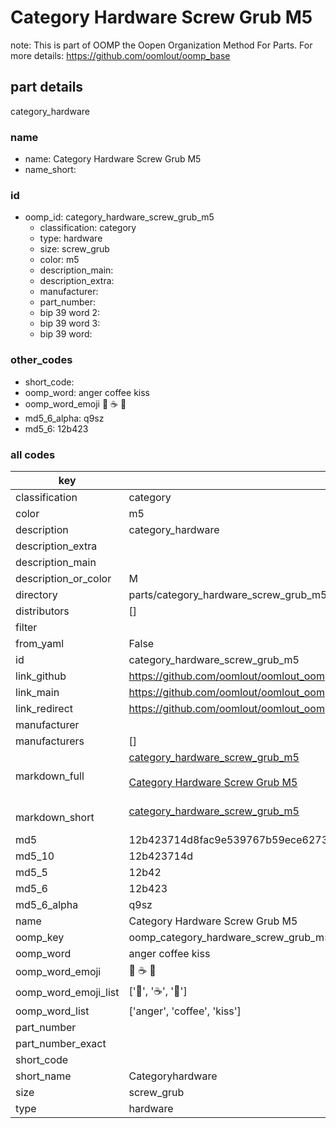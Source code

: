 # Category Hardware Screw Grub M5  

note: This is part of OOMP the Oopen Organization Method For Parts. For more details: https://github.com/oomlout/oomp_base

##  part details
  



category_hardware



### name
* name: Category Hardware Screw Grub M5
* name_short: 
### id
* oomp_id: category_hardware_screw_grub_m5
  * classification: category
  * type: hardware
  * size: screw_grub
  * color: m5
  * description_main: 
  * description_extra: 
  * manufacturer: 
  * part_number: 
  * bip 39 word 2: 
  * bip 39 word 3: 
  * bip 39 word: 

### other_codes
* short_code: 
* oomp_word: anger coffee kiss
* oomp_word_emoji :anger: :coffee: :kiss:
* md5_6_alpha: q9sz
* md5_6: 12b423









### all codes 
| key | value |  
| --- | --- |  
| classification | category |  
| color | m5 |  
| description | category_hardware |  
| description_extra |  |  
| description_main |  |  
| description_or_color | M  |  
| directory | parts/category_hardware_screw_grub_m5 |  
| distributors | [] |  
| filter |  |  
| from_yaml | False |  
| id | category_hardware_screw_grub_m5 |  
| link_github | https://github.com/oomlout/oomlout_oomp_version_1_messy/tree/main/parts/category_hardware_screw_grub_m5 |  
| link_main | https://github.com/oomlout/oomlout_oomp_version_1_messy/tree/main/parts/category_hardware_screw_grub_m5 |  
| link_redirect | https://github.com/oomlout/oomlout_oomp_version_1_messy/tree/main/parts/category_hardware_screw_grub_m5 |  
| manufacturer |  |  
| manufacturers | [] |  
| markdown_full | [category_hardware_screw_grub_m5](none)<br>[](none)<br>[Category Hardware Screw Grub M5](none)<br><br> |  
| markdown_short | [category_hardware_screw_grub_m5](none)<br><br> |  
| md5 | 12b423714d8fac9e539767b59ece6273 |  
| md5_10 | 12b423714d |  
| md5_5 | 12b42 |  
| md5_6 | 12b423 |  
| md5_6_alpha | q9sz |  
| name | Category Hardware Screw Grub M5 |  
| oomp_key | oomp_category_hardware_screw_grub_m5 |  
| oomp_word | anger coffee kiss |  
| oomp_word_emoji | :anger: :coffee: :kiss: |  
| oomp_word_emoji_list | [':anger:', ':coffee:', ':kiss:'] |  
| oomp_word_list | ['anger', 'coffee', 'kiss'] |  
| part_number |  |  
| part_number_exact |  |  
| short_code |  |  
| short_name | Categoryhardware |  
| size | screw_grub |  
| type | hardware |  
